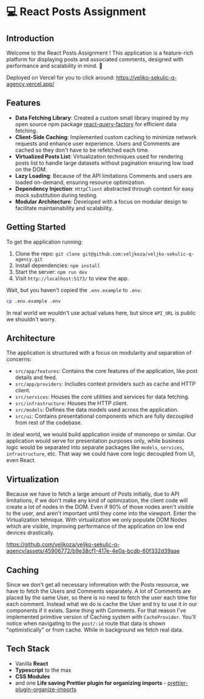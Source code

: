 # 💻 React Posts Assignment

## Introduction

Welcome to the React Posts Assignment ! This application is a feature-rich platform for displaying posts and associated comments, designed with performance and scalability in mind. 🚀

Deployed on Vercel for you to click around:
https://veljko-sekulic-q-agency.vercel.app/

## Features

- **Data Fetching Library**: Created a custom small library inspired by my open source npm package [react-query-factory](https://www.npmjs.com/package/react-query-factory) for efficient data fetching.
- **Client-Side Caching**: Implemented custom caching to minimize network requests and enhance user experience. Users and Comments are cached so they don't have to be refetched each time.
- **Virtualized Posts List**: Virtualization techniques used for rendering posts list to handle large datasets without pagination ensuring low load on the DOM.
- **Lazy Loading**: Because of the API limitations Comments and users are loaded on-demand, ensuring resource optimization.
- **Dependency Injection**: `HttpClient` abstracted through context for easy mock substitution during testing.
- **Modular Architecture**: Developed with a focus on modular design to facilitate maintainability and scalability.

## Getting Started

To get the application running:

1. Clone the repo: `git clone git@github.com:veljkoza/veljko-sekulic-q-agency.git`
2. Install dependencies: `npm install`
3. Start the server: `npm run dev`
4. Visit `http://localhost:5173/` to view the app.

Wait, but you haven't copied the `.env.example` to `.env`:

```sh
cp .env.example .env
```

In real world we wouldn't use actual values here, but since `API_URL` is public we shouldn't worry.

## Architecture

The application is structured with a focus on modularity and separation of concerns:

- `src/app/features`: Contains the core features of the application, like post details and feed.
- `src/app/providers`: Includes context providers such as cache and HTTP client.
- `src/services`: Houses the core utilities and services for data fetching.
- `src/infrastructure`: Houses the HTTP client.
- `src/models`: Defines the data models used across the application.
- `src/ui`: Contains presentational components which are fully decoupled from rest of the codebase.


In ideal world, we would build application inside of monorepo or similar. Our application would serve for presentation purposes only, while business logic would be separated into separate packages like `models`, `services`, `infrastructure`, etc. That way we could have core logic decoupled from UI, even React.

## Virtualization

Because we have to fetch a large amount of Posts initially, due to API limitations, if we don't make any kind of optimization, the client code will create a lot of nodes in the DOM. Even if 90% of those nodes aren't visible to the user, and aren't important until they come into the viewport. Enter the Virtualization tehnique.
With virtualization we only populate DOM Nodes which are visible, improving performance of the application on low end devices drastically.



https://github.com/veljkoza/veljko-sekulic-q-agency/assets/45906772/b9e38cf1-417e-4e0a-bcdb-60f332d39aae

## Caching

Since we don't get all necessary information with the Posts resource, we have to fetch the Users and Comments separately. A lot of Comments are placed by the same User, so there is no need to fetch the user each time for each comment. Instead what we do is cache the User and try to use it in our components if it exists. Same thing with Comments.
For that reason I've implemented primitive version of Caching system with `CacheProvider`. You'll notice when navigating to the `post/:id` route that data is shown "optimistically" or from cache. While in background we fetch real data. 

## Tech Stack

- Vanilla **React**
- **Typescript** to the max
- **CSS Modules**
- and one **Life saving Prettier plugin for organizing imports** - [prettier-plugin-organize-imports](https://www.npmjs.com/package/prettier-plugin-organize-imports)


